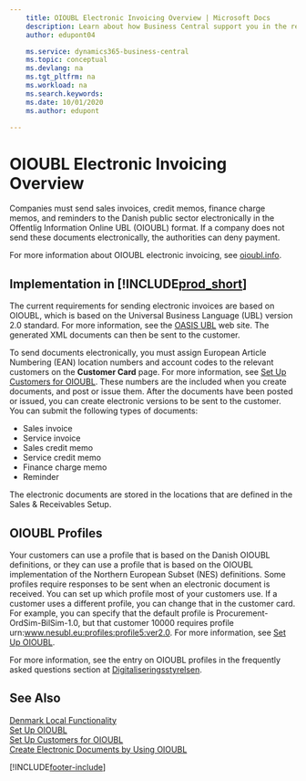 ```yaml
---
    title: OIOUBL Electronic Invoicing Overview | Microsoft Docs
    description: Learn about how Business Central support you in the requirement for sending sales documents to the Danish public sector electronically in the OIOUBL format.
    author: edupont04

    ms.service: dynamics365-business-central
    ms.topic: conceptual
    ms.devlang: na
    ms.tgt_pltfrm: na
    ms.workload: na
    ms.search.keywords:
    ms.date: 10/01/2020
    ms.author: edupont

---
```

# OIOUBL Electronic Invoicing Overview
Companies must send sales invoices, credit memos, finance charge memos, and reminders to the Danish public sector electronically in the Offentlig Information Online UBL (OIOUBL) format. If a company does not send these documents electronically, the authorities can deny payment.  

For more information about OIOUBL electronic invoicing, see [oioubl.info](http://www.oioubl.info/classes/da/index.html).  

## Implementation in [!INCLUDE[prod_short](../../includes/prod_short.md)]  
The current requirements for sending electronic invoices are based on OIOUBL, which is based on the Universal Business Language (UBL) version 2.0 standard. For more information, see the [OASIS UBL](https://aka.ms/OasisUblSite) web site. The generated XML documents can then be sent to the customer.  

To send documents electronically, you must assign European Article Numbering (EAN) location numbers and account codes to the relevant customers on the **Customer Card** page. For more information, see [Set Up Customers for OIOUBL](how-to-set-up-customers-for-oioubl.md). These numbers are the included when you create documents, and post or issue them. After the documents have been posted or issued, you can create electronic versions to be sent to the customer. You can submit the following types of documents:  

- Sales invoice  
- Service invoice  
- Sales credit memo  
- Service credit memo  
- Finance charge memo  
- Reminder  

The electronic documents are stored in the locations that are defined in the Sales & Receivables Setup.  

## OIOUBL Profiles

Your customers can use a profile that is based on the Danish OIOUBL definitions, or they can use a profile that is based on the OIOUBL implementation of the Northern European Subset (NES) definitions. Some profiles require responses to be sent when an electronic document is received. You can set up which profile most of your customers use. If a customer uses a different profile, you can change that in the customer card. For example, you can specify that the default profile is Procurement-OrdSim-BilSim-1.0, but that customer 10000 requires profile urn:www.nesubl.eu:profiles:profile5:ver2.0. For more information, see [Set Up OIOUBL](how-to-set-up-oioubl.md).  

For more information, see the entry on OIOUBL profiles in the frequently asked questions section at [Digitaliseringsstyrelsen](https://aka.ms/Digitaliseringsstyrelsen).  

## See Also

[Denmark Local Functionality](denmark-local-functionality.md)  
 [Set Up OIOUBL](how-to-set-up-oioubl.md)  
 [Set Up Customers for OIOUBL](how-to-set-up-customers-for-oioubl.md)  
 [Create Electronic Documents by Using OIOUBL](how-to-create-electronic-documents-by-using-oioubl.md)  


[!INCLUDE[footer-include](../../includes/footer-banner.md)]
